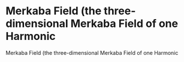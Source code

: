 # Merkaba Field (the three-dimensional Merkaba Field of one Harmonic

Merkaba Field (the three-dimensional Merkaba Field of one Harmonic